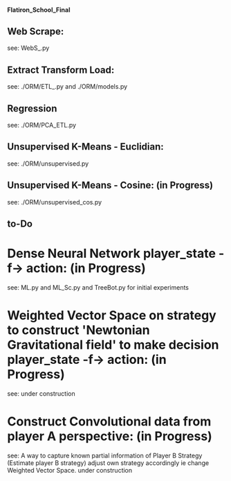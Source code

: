 #### Flatiron_School_Final

## Web Scrape:
see: WebS_.py

## Extract Transform Load:
see: ./ORM/ETL_.py and ./ORM/models.py

## Regression
see: ./ORM/PCA_ETL.py

## Unsupervised K-Means - Euclidian:
see: ./ORM/unsupervised.py

## Unsupervised K-Means - Cosine: (in Progress)
see: ./ORM/unsupervised_cos.py

## to-Do
# Dense Neural Network player_state -f-> action:  (in Progress)
see: ML.py and ML_Sc.py and TreeBot.py for initial experiments
# Weighted Vector Space on strategy to construct 'Newtonian Gravitational field' to make decision player_state -f-> action: (in Progress)
see: under construction
# Construct Convolutional data from player A perspective: (in Progress)
see: A way to capture known partial information of Player B Strategy (Estimate player B strategy) adjust own strategy accordingly ie change Weighted Vector Space.
under construction
#
